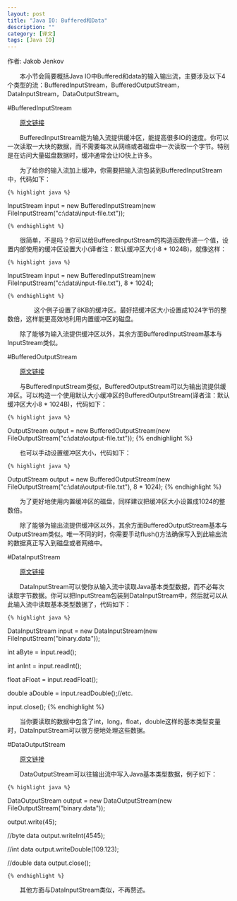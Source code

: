 ```yaml
---
layout: post
title: "Java IO: Buffered和Data"
description: ""
category: [译文]
tags: [Java IO]
---
```

<link rel="stylesheet" href="{{ site.baseurl }}/css/pygments.css">

作者: Jakob Jenkov

　　本小节会简要概括Java IO中Buffered和data的输入输出流，主要涉及以下4个类型的流：BufferedInputStream，BufferedOutputStream，DataInputStream，DataOutputStream。

#BufferedInputStream

　　[原文链接](http://tutorials.jenkov.com/java-io/bufferedinputstream.html)

　　BufferedInputStream能为输入流提供缓冲区，能提高很多IO的速度。你可以一次读取一大块的数据，而不需要每次从网络或者磁盘中一次读取一个字节。特别是在访问大量磁盘数据时，缓冲通常会让IO快上许多。

　　为了给你的输入流加上缓冲，你需要把输入流包装到BufferedInputStream中，代码如下：

    {% highlight java %} 

InputStream input = new BufferedInputStream(new FileInputStream("c:\\data\\input-file.txt"));

    {% endhighlight %}
	
　　很简单，不是吗？你可以给BufferedInputStream的构造函数传递一个值，设置内部使用的缓冲区设置大小(译者注：默认缓冲区大小8 * 1024B)，就像这样：

    {% highlight java %} 

InputStream input = new BufferedInputStream(new FileInputStream("c:\\data\\input-file.txt"), 8 * 1024);

    {% endhighlight %}
　　
　　这个例子设置了8KB的缓冲区。最好把缓冲区大小设置成1024字节的整数倍，这样能更高效地利用内置缓冲区的磁盘。

　　除了能够为输入流提供缓冲区以外，其余方面BufferedInputStream基本与InputStream类似。
	
<!-- more -->
	
#BufferedOutputStream

　　[原文链接](http://tutorials.jenkov.com/java-io/bufferedoutputstream.html)
	
　　与BufferedInputStream类似，BufferedOutputStream可以为输出流提供缓冲区。可以构造一个使用默认大小缓冲区的BufferedOutputStream(译者注：默认缓冲区大小8 * 1024B)，代码如下：

    {% highlight java %} 
OutputStream output = new BufferedOutputStream(new FileOutputStream("c:\\data\\output-file.txt"));
    {% endhighlight %}
	
　　也可以手动设置缓冲区大小，代码如下：

    {% highlight java %}
OutputStream output = new BufferedOutputStream(new FileOutputStream("c:\\data\\output-file.txt"), 8 * 1024);
    {% endhighlight %}
	
　　为了更好地使用内置缓冲区的磁盘，同样建议把缓冲区大小设置成1024的整数倍。
	
　　除了能够为输出流提供缓冲区以外，其余方面BufferedOutputStream基本与OutputStream类似。唯一不同的时，你需要手动flush()方法确保写入到此输出流的数据真正写入到磁盘或者网络中。
	
#DataInputStream

　　[原文链接](http://tutorials.jenkov.com/java-io/datainputstream.html)
	
　　DataInputStream可以使你从输入流中读取Java基本类型数据，而不必每次读取字节数据。你可以把InputStream包装到DataInputStream中，然后就可以从此输入流中读取基本类型数据了，代码如下：
	
    {% highlight java %}
DataInputStream input = new DataInputStream(new FileInputStream("binary.data"));

int aByte = input.read();

int anInt = input.readInt();

float aFloat = input.readFloat();

double aDouble = input.readDouble();//etc.

input.close();
    {% endhighlight %}
	
　　当你要读取的数据中包含了int，long，float，double这样的基本类型变量时，DataInputStream可以很方便地处理这些数据。
	
#DataOutputStream

　　[原文链接](http://tutorials.jenkov.com/java-io/dataoutputstream.html)

　　DataOutputStream可以往输出流中写入Java基本类型数据，例子如下：

    {% highlight java %} 

DataOutputStream output = new DataOutputStream(new FileOutputStream("binary.data"));

output.write(45);

//byte data output.writeInt(4545);

//int data output.writeDouble(109.123);

//double data  output.close();

    {% endhighlight %}
	
　　其他方面与DataInputStream类似，不再赘述。